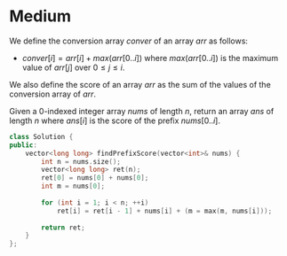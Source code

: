 # Medium

We define the conversion array $conver$ of an array $arr$ as follows:

- $conver[i] = arr[i] + max(arr[0..i])$ where $max(arr[0..i])$ is the maximum value of $arr[j]$ over $0 \leq j \leq i$.

We also define the score of an array $arr$ as the sum of the values of the conversion array of $arr$.

Given a 0-indexed integer array $nums$ of length $n$, return an array $ans$ of length $n$ where $ans[i]$ is the score of the prefix $nums[0..i]$.

```cpp
class Solution {
public:
    vector<long long> findPrefixScore(vector<int>& nums) {
        int n = nums.size();
        vector<long long> ret(n);
        ret[0] = nums[0] + nums[0];
        int m = nums[0];
        
        for (int i = 1; i < n; ++i)
            ret[i] = ret[i - 1] + nums[i] + (m = max(m, nums[i]));
        
        return ret;
    }
};
```
